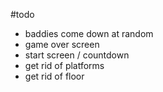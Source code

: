 #todo

- baddies come down at random
- game over screen
- start screen / countdown
- get rid of platforms
- get rid of floor
